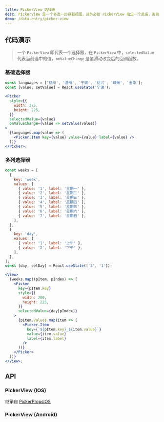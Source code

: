 ```yaml
---
title: PickerView 选择器
desc: PickerView 是一个多选一的容器视图，请务必给 PickerView 指定一个宽高，否则无法渲染。
demo: /data-entry/picker-view
---
```


## 代码演示

> 一个 `PickerView` 即代表一个选择器，在 `PickerView` 中，`selectedValue` 代表当前选中的值，`onValueChange` 是值滑动改变后的回调函数。

### 基础选择器

```jsx
const languages = ['杭州', '温州', '宁波', '绍兴', '嵊州', '金华'];
const [value, setValue] = React.useState('宁波');

<Picker
  style={{
    width: 375,
    height: 225,
  }}
  selectedValue={value}
  onValueChange={value => setValue(value)}
>
  {languages.map(value => (
    <Picker.Item key={value} value={value} label={value} />
  ))}
</Picker>;
```

### 多列选择器

```jsx
const weeks = [
  {
    key: 'week',
    values: [
      { value: '1', label: '星期一' },
      { value: '2', label: '星期二' },
      { value: '3', label: '星期三' },
      { value: '4', label: '星期四' },
      { value: '5', label: '星期五' },
      { value: '6', label: '星期六' },
      { value: '7', label: '星期日' },
    ],
  },
  {
    key: 'day',
    values: [
      { value: '1', label: '上午' },
      { value: '2', label: '下午' },
    ],
  },
];
const [day, setDay] = React.useState(['3', '1']);

<View>
  {weeks.map((pItem, pIndex) => (
    <Picker
      key={pItem.key}
      style={{
        width: 200,
        height: 225,
      }}
      selectedValue={day[pIndex]}
    >
      {pItem.values.map(item => (
        <Picker.Item
          key={`${pItem.key}_${item.value}`}
          value={item.value}
          label={item.label}
        />
      ))}
    </Picker>
  ))}
</View>;
```

## API

### PickerView (IOS)

继承自 [PickerPropsIOS](https://reactnative.dev/docs/picker#props)

<API name="PickerViewIOSProps"></API>

### PickerView (Android)

<API name="PickerViewProps"></API>
